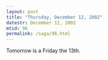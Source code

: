 ```yaml
---
layout: post
title: "Thursday, December 12, 2002"
datestr: December 12, 2002
mtid: 96
permalink: /saga/96.html
---
```


Tomorrow is a Friday the 13th.

